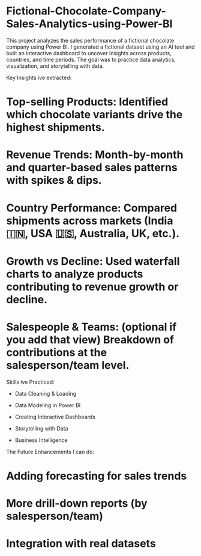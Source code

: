 # Fictional-Chocolate-Company-Sales-Analytics-using-Power-BI
This project analyzes the sales performance of a fictional chocolate company using Power BI. I generated a fictional dataset using an AI tool and built an interactive dashboard to uncover insights across products, countries, and time periods.  The goal was to practice data analytics, visualization, and storytelling with data.

Key Insights ive extracted:

# Top-selling Products: Identified which chocolate variants drive the highest shipments.

# Revenue Trends: Month-by-month and quarter-based sales patterns with spikes & dips.

# Country Performance: Compared shipments across markets (India 🇮🇳, USA 🇺🇸, Australia, UK, etc.).

# Growth vs Decline: Used waterfall charts to analyze products contributing to revenue growth or decline.

# Salespeople & Teams: (optional if you add that view) Breakdown of contributions at the salesperson/team level.


Skills ive Practiced:

* Data Cleaning & Loading

* Data Modeling in Power BI

* Creating Interactive Dashboards

* Storytelling with Data

* Business Intelligence


The Future Enhancements I can do:

# Adding forecasting for sales trends

# More drill-down reports (by salesperson/team)

# Integration with real datasets
